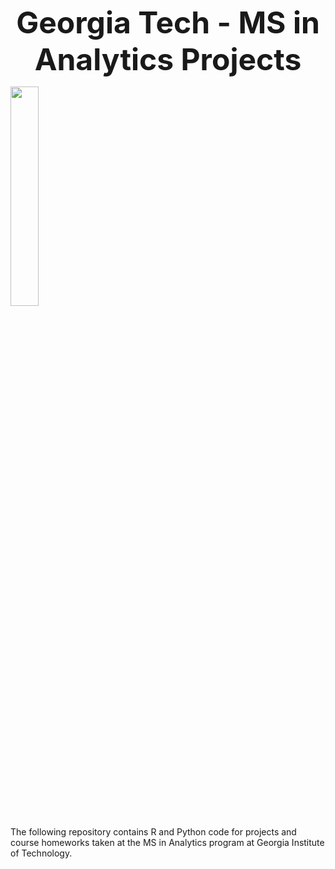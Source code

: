 
<p align="center">
<b><font size="10">Georgia Tech - MS in Analytics Projects</font></b>
<p>
  <img src="http://www.comm.gatech.edu/sites/comm.gatech.edu/files/images/georgia-institute-of-technology-874black_0.png" width= "30%" height= "30%">
</p>

The following repository contains R and Python code for projects and course homeworks taken at the MS in Analytics program at Georgia Institute of Technology.
